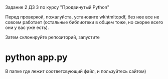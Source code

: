 Задание 2 ДЗ 3 по курсу "Продвинутый Python"

Перед проверкой, пожалуйста, установите wkhtmltopdf, без нее все не совсем работает (остальные библиотеки в общем тоже, но скорее всего они у вас уже есть).

Затем склонируйте репозиторий, запустите

# python app.py

В папке где лежит соответсвующий файл, и пользуйтесь сайтом)
